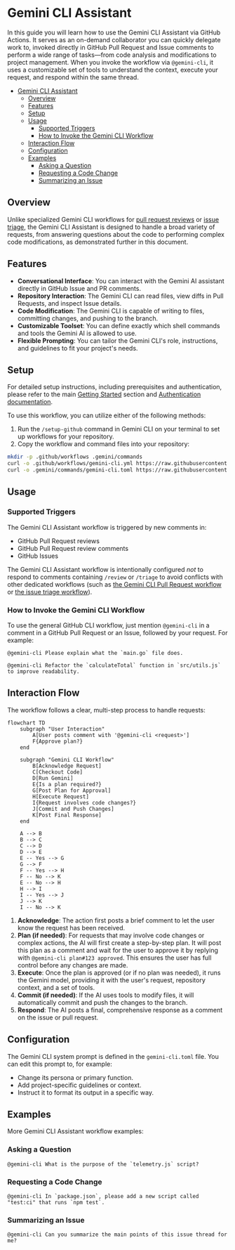 # Gemini CLI Assistant

In this guide you will learn how to use the Gemini CLI Assistant via GitHub Actions. It serves as an on-demand collaborator you can quickly delegate work to, invoked directly in GitHub Pull Request and Issue comments to perform a wide range of tasks—from code analysis and modifications to project management. When you invoke the workflow via `@gemini-cli`, it uses a customizable set of tools to understand the context, execute your request, and respond within the same thread.

- [Gemini CLI Assistant](#gemini-cli-assistant)
  - [Overview](#overview)
  - [Features](#features)
  - [Setup](#setup)
  - [Usage](#usage)
    - [Supported Triggers](#supported-triggers)
    - [How to Invoke the Gemini CLI Workflow](#how-to-invoke-the-gemini-cli-workflow)
  - [Interaction Flow](#interaction-flow)
  - [Configuration](#configuration)
  - [Examples](#examples)
    - [Asking a Question](#asking-a-question)
    - [Requesting a Code Change](#requesting-a-code-change)
    - [Summarizing an Issue](#summarizing-an-issue)

## Overview

Unlike specialized Gemini CLI workflows for [pull request reviews](../pr-review) or [issue triage](../issue-triage), the Gemini CLI Assistant is designed to handle a broad variety of requests, from answering questions about the code to performing complex code modifications, as demonstrated further in this document.

## Features

- **Conversational Interface**: You can interact with the Gemini AI assistant directly in GitHub Issue and PR comments.
- **Repository Interaction**: The Gemini CLI can read files, view diffs in Pull Requests, and inspect Issue details.
- **Code Modification**: The Gemini CLI is capable of writing to files, committing changes, and pushing to the branch.
- **Customizable Toolset**: You can define exactly which shell commands and tools the Gemini AI is allowed to use.
- **Flexible Prompting**: You can tailor the Gemini CLI's role, instructions, and guidelines to fit your project's needs.

## Setup

For detailed setup instructions, including prerequisites and authentication, please refer to the main [Getting Started](../../README.md#quick-start) section and [Authentication documentation](../../docs/authentication.md).

To use this workflow, you can utilize either of the following methods:
1. Run the `/setup-github` command in Gemini CLI on your terminal to set up workflows for your repository.
2. Copy the workflow and command files into your repository:

```bash
mkdir -p .github/workflows .gemini/commands
curl -o .github/workflows/gemini-cli.yml https://raw.githubusercontent.com/google-github-actions/run-gemini-cli/main/workflows/gemini-cli/gemini-cli.yml
curl -o .gemini/commands/gemini-cli.toml https://raw.githubusercontent.com/google-github-actions/run-gemini-cli/main/workflows/gemini-cli/commands/gemini-cli.toml
```

## Usage

### Supported Triggers

The Gemini CLI Assistant workflow is triggered by new comments in:

- GitHub Pull Request reviews
- GitHub Pull Request review comments
- GitHub Issues

The Gemini CLI Assistant workflow is intentionally configured *not* to respond to comments containing `/review` or `/triage` to avoid conflicts with other dedicated workflows (such as [the Gemini CLI Pull Request workflow](../pr-review) or [the issue triage workflow](../issue-triage)).

### How to Invoke the Gemini CLI Workflow

To use the general GitHub CLI workflow, just mention `@gemini-cli` in a comment in a GitHub Pull Request or an Issue, followed by your request. For example:

```
@gemini-cli Please explain what the `main.go` file does.
```

```
@gemini-cli Refactor the `calculateTotal` function in `src/utils.js` to improve readability.
```

## Interaction Flow

The workflow follows a clear, multi-step process to handle requests:

```mermaid
flowchart TD
    subgraph "User Interaction"
        A[User posts comment with '@gemini-cli <request>']
        F{Approve plan?}
    end

    subgraph "Gemini CLI Workflow"
        B[Acknowledge Request]
        C[Checkout Code]
        D[Run Gemini]
        E{Is a plan required?}
        G[Post Plan for Approval]
        H[Execute Request]
        I{Request involves code changes?}
        J[Commit and Push Changes]
        K[Post Final Response]
    end

    A --> B
    B --> C
    C --> D
    D --> E
    E -- Yes --> G
    G --> F
    F -- Yes --> H
    F -- No --> K
    E -- No --> H
    H --> I
    I -- Yes --> J
    J --> K
    I -- No --> K
```

1.  **Acknowledge**: The action first posts a brief comment to let the user know the request has been received.
2.  **Plan (if needed)**: For requests that may involve code changes or complex actions, the AI will first create a step-by-step plan. It will post this plan as a comment and wait for the user to approve it by replying with `@gemini-cli plan#123 approved`. This ensures the user has full control before any changes are made.
3.  **Execute**: Once the plan is approved (or if no plan was needed), it runs the Gemini model, providing it with the user's request, repository context, and a set of tools.
4.  **Commit (if needed)**: If the AI uses tools to modify files, it will automatically commit and push the changes to the branch.
5.  **Respond**: The AI posts a final, comprehensive response as a comment on the issue or pull request.

## Configuration

The Gemini CLI system prompt is defined in the `gemini-cli.toml` file. You can edit this prompt to, for example:

- Change its persona or primary function.
- Add project-specific guidelines or context.
- Instruct it to format its output in a specific way.

## Examples

More Gemini CLI Assistant workflow examples:

### Asking a Question

```
@gemini-cli What is the purpose of the `telemetry.js` script?
```

### Requesting a Code Change

```
@gemini-cli In `package.json`, please add a new script called "test:ci" that runs `npm test`.
```

### Summarizing an Issue

```
@gemini-cli Can you summarize the main points of this issue thread for me?
```

[Google AI Studio]: https://aistudio.google.com/apikey
